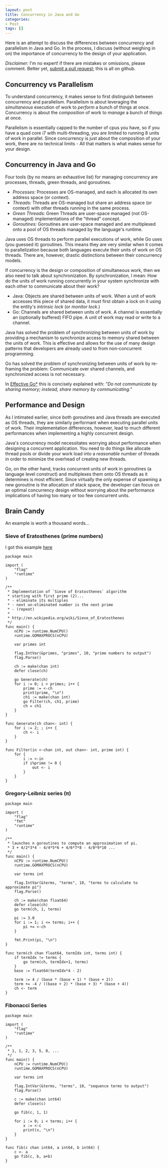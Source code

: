 ```yaml
---
layout: post
title: Concurrency in Java and Go
categories:
- Post
tags: []
---
```



Here is an attempt to discuss the differences between concurrency and parallelism in Java and Go. In the process, I discuss (without weighing in on) the importance of concurrency to the design of your application.

<!--more-->

*_Disclaimer:_* I'm no expert! if there are mistakes or omissions, please comment. Better yet, [submit a pull request](https://github.com/benschw/benschw.github.io); this is all on github.

## Concurrency vs Parallelism

To understand concurrency, it makes sense to first distinguish between concurrency and parallelism.
Parallelism is about leveraging the _simultaneous_ execution of work to _perform_ a bunch of things at once. Concurrency is about the _composition_ of work to _manage_ a bunch of things at once.

Parallelism is essentially capped to the number of cpus you have, so if you have a quad core i7 with multi-threading, you are limited to running 8 units of work in parallel. Since concurrency is just about the composition of your work, there are no technical limits - All that matters is what makes sense for your design.

## Concurrency in Java and Go

Four tools (by no means an exhaustive list) for managing concurrency are processes, threads, green threads, and goroutines.

- *Processes:* Processes are OS-managed, and each is allocated its own address space (or context).
- *Threads:* Threads are OS-managed but share an address space (or context) with other threads running in the same process.
- *Green Threads:* Green Threads are user-space managed (not OS-managed) implementations of the "thread" concept.
- *Goroutines:* Goroutines are user-space managed and are multiplexed onto a pool of OS threads managed by the language's runtime.

Java uses OS threads to perform parallel executions of work, while Go uses (you guessed it) goroutines. This means they are very similar when it comes to parallelization because both languages execute their units of work on OS threads. There are, however, drastic distinctions between their concurrency models.

If concurrency is the design or composition of simultaneous work, then we also need to talk about synchronization. By synchronization, I mean: How do the units of work running concurrently in your system synchronize with each other to communicate about their work?

- Java: Objects are shared between units of work. When a unit of work accesses this piece of shared data, it must first obtain a lock on it using the entity's _intrinsic lock_ (or _monitor lock_.)
- Go: Channels are shared between units of work. A channel is essentially an (optionally buffered) FIFO pipe. A unit of work may read or write to a channel.

Java has solved the problem of synchronizing between units of work by providing a mechanism to synchronize access to memory shared between the units of work. This is effective and allows for the use of many design patterns that developers are already used to from non-concurrent programming. 

Go has solved the problem of synchronizing between units of work by re-framing the problem: Communicate over shared channels, and synchronized access is not necessary.

In [Effective Go*](http://golang.org/doc/effective_go.html#sharing) this is concisely explained with: _"Do not communicate by sharing memory; instead, share memory by communicating."_


## Performance and Design

As I intimated earlier, since both goroutines and Java threads are executed as OS threads, they are similarly performant when executing parallel units of work. Their implementation differences, however, lead to much different performances when implementing a highly concurrent design.

Java's concurrency model necessitates worrying about performance when designing a concurrent application. You need to do things like allocate thread pools or divide your work load into a _reasonable_ number of threads in order to minimize the overhead of creating new threads. 

Go, on the other hand, tracks concurrent units of work in goroutines (a language level construct) and multiplexes them onto OS threads as it determines is most efficient. Since virtually the only expense of spawning a new goroutine is the allocation of stack space, the developer can focus on an optimal concurrency design without worrying about the performance implications of having too many or too few concurrent units. 


## Brain Candy
An example is worth a thousand words...

### Sieve of Eratosthenes (prime numbers)
I got this example [here](http://scienceblogs.com/goodmath/2009/11/13/the-go-i-forgot-concurrency-an/)

	package main

	import (
		"flag"
		"runtime"
	)

	/**
	 * Implementation of `Sieve of Eratosthenes` algorithm
	 * starting with first prime (2)...
	 * - eliminate its multiples
	 * - next un-eliminated number is the next prime
	 * - (repeat)
	 *
	 * http://en.wikipedia.org/wiki/Sieve_of_Eratosthenes
	 */
	func main() {
		nCPU := runtime.NumCPU()
		runtime.GOMAXPROCS(nCPU)

		var primes int

		flag.IntVar(&primes, "primes", 10, "prime numbers to output")
		flag.Parse()

		ch := make(chan int)
		defer close(ch)

		go Generate(ch)
		for i := 0; i < primes; i++ {
			prime := <-ch
			print(prime, "\n")
			ch1 := make(chan int)
			go Filter(ch, ch1, prime)
			ch = ch1
		}
	}

	func Generate(ch chan<- int) {
		for i := 2; ; i++ {
			ch <- i
		}
	}

	func Filter(in <-chan int, out chan<- int, prime int) {
		for {
			i := <-in
			if i%prime != 0 {
				out <- i
			}
		}
	}

### Gregory-Leibniz series (π)

	package main

	import (
		"flag"
		"fmt"
		"runtime"
	)

	/**
	 * launches n goroutines to compute an approximation of pi.
	 * 3 + 4/2*3*4 - 4/4*5*6 + 4/6*7*8 - 4/8*9*10 ...
	 */
	func main() {
		nCPU := runtime.NumCPU()
		runtime.GOMAXPROCS(nCPU)

		var terms int

		flag.IntVar(&terms, "terms", 10, "terms to calculate to approximate pi")
		flag.Parse()

		ch := make(chan float64)
		defer close(ch)
		go term(ch, 1, terms)

		pi := 3.0
		for i := 1; i <= terms; i++ {
			pi += <-ch
		}

		fmt.Print(pi, "\n")
	}

	func term(ch chan float64, termIdx int, terms int) {
		if termIdx != terms {
			go term(ch, termIdx+1, terms)
		}
		base := float64(termIdx*4 - 2)

		term := 4 / (base * (base + 1) * (base + 2))
		term += -4 / ((base + 2) * (base + 3) * (base + 4))
		ch <- term
	}

### Fibonacci Series

	package main

	import (
		"flag"
		"runtime"
	)

	/**
	 * 1, 1, 2, 3, 5, 8, ...
	 */
	func main() {
		nCPU := runtime.NumCPU()
		runtime.GOMAXPROCS(nCPU)

		var terms int

		flag.IntVar(&terms, "terms", 10, "sequence terms to output")
		flag.Parse()

		c := make(chan int64)
		defer close(c)

		go fib(c, 1, 1)

		for i := 0; i < terms; i++ {
			x := <-c
			print(x, "\n")
		}
	}

	func fib(c chan int64, a int64, b int64) {
		c <- a
		go fib(c, b, a+b)
	}
